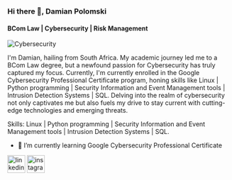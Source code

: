 ### Hi there 👋, Damian Polomski
#### BCom Law | Cybersecurity | Risk Management
![Cybersecurity ](https://media.licdn.com/dms/image/D4D16AQElRwTNAiePzA/profile-displaybackgroundimage-shrink_350_1400/0/1683775091190?e=1698883200&v=beta&t=CvrK-YuElfDh2R_yXlS88AtVjhWx3RRewOi7VxpJmZE)

I'm Damian, hailing from South Africa. My academic journey led me to a BCom Law degree, but a newfound passion for Cybersecurity has truly captured my focus. Currently, I'm currently enrolled in the Google Cybersecurity Professional Certificate program, honing skills like Linux | Python programming | Security Information and Event Management tools | Intrusion Detection Systems | SQL. Delving into the realm of cybersecurity not only captivates me but also fuels my drive to stay current with cutting-edge technologies and emerging threats.

Skills: Linux | Python programming | Security Information and Event Management tools | Intrusion Detection Systems | SQL.

- 🌱 I’m currently learning Google Cybersecurity Professional Certificate 


[<img src='https://cdn.jsdelivr.net/npm/simple-icons@3.0.1/icons/linkedin.svg' alt='linkedin' height='40'>](https://www.linkedin.com/in/damian-polomski-a20919217/)  [<img src='https://cdn.jsdelivr.net/npm/simple-icons@3.0.1/icons/instagram.svg' alt='instagram' height='40'>](https://www.instagram.com/damian.polomski/)  


